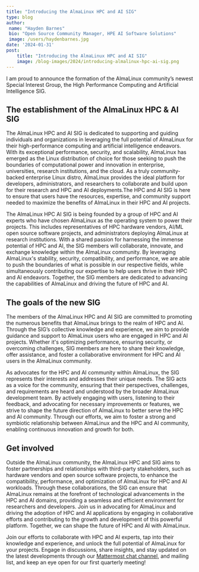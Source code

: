 ```yaml
---
title: "Introducing the AlmaLinux HPC and AI SIG"
type: blog
author: 
 name: "Hayden Barnes"
 bio: "Open Source Community Manager, HPE AI Software Solutions"
 image: /users/haydenbarnes.jpg
date: '2024-01-31'
post:
    title: "Introducing the AlmaLinux HPC and AI SIG"
    image: /blog-images/2024/introducing-almalinux-hpc-ai-sig.png
---
```


I am proud to announce the formation of the AlmaLinux community’s newest Special Interest Group, the High Performance Computing and Artificial Intelligence SIG.

## The establishment of the AlmaLinux HPC & AI SIG

The AlmaLinux HPC and AI SIG is dedicated to supporting and guiding individuals and organizations in leveraging the full potential of AlmaLinux for their high-performance computing and artificial intelligence endeavors. With its exceptional performance, security, and scalability, AlmaLinux has emerged as the Linux distribution of choice for those seeking to push the boundaries of computational power and innovation in enterprise, universities, research institutions, and the cloud. As a truly community-backed enterprise Linux distro, AlmaLinux provides the ideal platform for developers, administrators, and researchers to collaborate and build upon for their research and HPC and AI deployments.The HPC and AI SIG is here to ensure that users have the resources, expertise, and community support needed to maximize the benefits of AlmaLinux in their HPC and AI projects.

The AlmaLinux HPC AI SIG is being founded by a group of HPC and AI experts who have chosen AlmaLinux as the operating system to power their projects. This includes representatives of HPC hardware vendors, AI/ML open source software projects, and administrators deploying AlmaLinux at research institutions. With a shared passion for harnessing the immense potential of HPC and AI, the SIG members will collaborate, innovate, and exchange knowledge within the AlmaLinux community. By leveraging AlmaLinux's stability, security, compatibility, and performance, we are able to push the boundaries of what is possible in our respective fields, while simultaneously contributing our expertise to help users thrive in their HPC and AI endeavors. Together, the SIG members are dedicated to advancing the capabilities of AlmaLinux and driving the future of HPC and AI.

## The goals of the new SIG

The members of the AlmaLinux HPC and AI SIG are committed to promoting the numerous benefits that AlmaLinux brings to the realm of HPC and AI. Through the SIG’s collective knowledge and experience, we aim to provide guidance and support to AlmaLinux users who are engaged in HPC and AI projects. Whether it's optimizing performance, ensuring security, or overcoming challenges, SIG members are here to share their knowledge, offer assistance, and foster a collaborative environment for HPC and AI users in the AlmaLinux community.

As advocates for the HPC and AI community within AlmaLinux, the SIG represents their interests and addresses their unique needs. The SIG acts as a voice for the community, ensuring that their perspectives, challenges, and requirements are heard and understood by the broader AlmaLinux development team. By actively engaging with users, listening to their feedback, and advocating for necessary improvements or features, we strive to shape the future direction of AlmaLinux to better serve the HPC and AI community. Through our efforts, we aim to foster a strong and symbiotic relationship between AlmaLinux and the HPC and AI community, enabling continuous innovation and growth for both.

## Get involved

Outside the AlmaLinux community, the AlmaLinux HPC and SIG aims to foster partnerships and relationships with third-party stakeholders, such as hardware vendors and open source software projects, to enhance the compatibility, performance, and optimization of AlmaLinux for HPC and AI workloads. Through these collaborations, the SIG can ensure that AlmaLinux remains at the forefront of technological advancements in the HPC and AI domains, providing a seamless and efficient environment for researchers and developers. Join us in advocating for AlmaLinux and driving the adoption of HPC and AI applications by engaging in collaborative efforts and contributing to the growth and development of this powerful platform. Together, we can shape the future of HPC and AI with AlmaLinux.

Join our efforts to collaborate with HPC and AI experts, tap into their knowledge and experience, and unlock the full potential of AlmaLinux for your projects. Engage in discussions, share insights, and stay updated on the latest developments through our [Mattermost chat channel](https://chat.almalinux.org/), and mailing list, and keep an eye open for our first quarterly meeting!